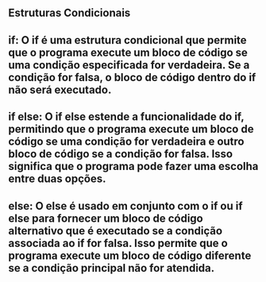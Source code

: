 Estruturas Condicionais 
--------------------------------------------------------------------------------------------------------------
if: O if é uma estrutura condicional que permite que o programa execute um bloco de código se uma condição especificada for verdadeira. Se a condição for falsa, o bloco de código dentro do if não será executado.
--------------------------------------------------------------------------------------------------------------
if else: O if else estende a funcionalidade do if, permitindo que o programa execute um bloco de código se uma condição for verdadeira e outro bloco de código se a condição for falsa. Isso significa que o programa pode fazer uma escolha entre duas opções.
--------------------------------------------------------------------------------------------------------------
else: O else é usado em conjunto com o if ou if else para fornecer um bloco de código alternativo que é executado se a condição associada ao if for falsa. Isso permite que o programa execute um bloco de código diferente se a condição principal não for atendida. 
--------------------------------------------------------------------------------------------------------------
